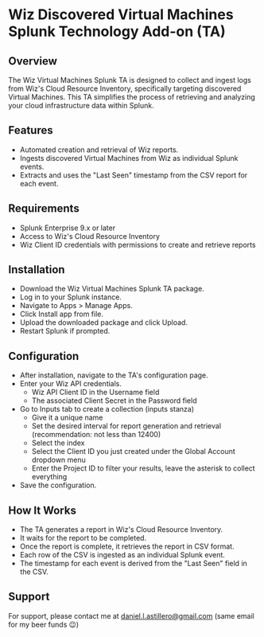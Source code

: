 # Wiz Discovered Virtual Machines Splunk Technology Add-on (TA)

## Overview
The Wiz Virtual Machines Splunk TA is designed to collect and ingest logs from Wiz's Cloud Resource Inventory, specifically targeting discovered Virtual Machines. This TA simplifies the process of retrieving and analyzing your cloud infrastructure data within Splunk.

## Features
- Automated creation and retrieval of Wiz reports.
- Ingests discovered Virtual Machines from Wiz as individual Splunk events.
- Extracts and uses the "Last Seen" timestamp from the CSV report for each event.

## Requirements
- Splunk Enterprise 9.x or later
- Access to Wiz's Cloud Resource Inventory
- Wiz Client ID credentials with permissions to create and retrieve reports

## Installation
- Download the Wiz Virtual Machines Splunk TA package.
- Log in to your Splunk instance.
- Navigate to Apps > Manage Apps.
- Click Install app from file.
- Upload the downloaded package and click Upload.
- Restart Splunk if prompted.

## Configuration
- After installation, navigate to the TA's configuration page.
- Enter your Wiz API credentials.
    - Wiz API Client ID in the Username field
    - The associated Client Secret in the Password field
- Go to Inputs tab to create a collection (inputs stanza)
    - Give it a unique name
    - Set the desired interval for report generation and retrieval (recommendation: not less than 12400)
    - Select the index
    - Select the Client ID you just created under the Global Account dropdown menu
    - Enter the Project ID to filter your results, leave the asterisk to collect everything
- Save the configuration.

## How It Works
- The TA generates a report in Wiz's Cloud Resource Inventory.
- It waits for the report to be completed.
- Once the report is complete, it retrieves the report in CSV format.
- Each row of the CSV is ingested as an individual Splunk event.
- The timestamp for each event is derived from the "Last Seen" field in the CSV.


## Support
For support, please contact me at daniel.l.astillero@gmail.com (same email for my beer funds 😉)